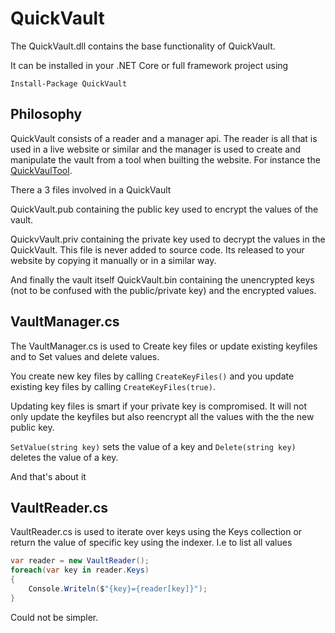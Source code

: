 ﻿# QuickVault

The QuickVault.dll contains the base functionality of QuickVault.

It can be installed in your .NET Core or full framework project using

```
Install-Package QuickVault
```

## Philosophy

QuickVault consists of a reader and a manager api. The reader is all that is 
used in a live website or similar and the manager is used to create and manipulate 
the vault from a tool when builting the website. For instance the [QuickVaulTool](../../Tool/QuickVaultTool/Readme.md).

There a 3 files involved in a QuickVault

QuickVault.pub containing the public key used to encrypt the values of the vault. 

QuickvVault.priv containing the private key used to decrypt the values in the QuickVault. This file is 
never added to source code. Its released to your website by copying it manually or in a similar way.

And finally the vault itself QuickVault.bin containing the unencrypted keys (not to be confused with 
the public/private key) and the encrypted values.

## VaultManager.cs

The VaultManager.cs is used to Create key files or update existing keyfiles and to Set values and delete values.

You create new key files by calling `CreateKeyFiles()` and you update existing key files by calling `CreateKeyFiles(true)`.

Updating key files is smart if your private key is compromised. It will not only update the keyfiles but also reencrypt all the values with the the new public key.

`SetValue(string key)` sets the value of a key and `Delete(string key)` deletes the value of a key.

And that's about it

## VaultReader.cs

VaultReader.cs is used to iterate over keys using the Keys collection or return the value of specific key using the
indexer. I.e to list all values

```csharp
var reader = new VaultReader();
foreach(var key in reader.Keys)
{
	Console.Writeln($"{key}={reader[key]}");
}
```

Could not be simpler.

